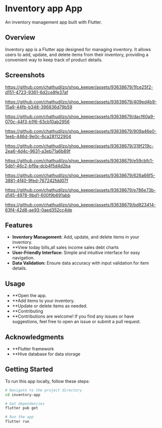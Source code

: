 # Inventory app App

An inventory management app built with Flutter.

## Overview

Inventory app is a Flutter app designed for managing inventory. It allows users to add, update, and delete items from their inventory, providing a convenient way to keep track of product details.

## Screenshots


https://github.com/chathudilzo/shop_keeper/assets/93638679/1fce25f2-d151-4723-9361-6d2ce8fe37af



https://github.com/chathudilzo/shop_keeper/assets/93638679/409ed4b9-15a9-44fb-b348-396836d79b59



https://github.com/chathudilzo/shop_keeper/assets/93638679/dacf60a9-070c-44f3-b1f6-63cb10ab2956



https://github.com/chathudilzo/shop_keeper/assets/93638679/909a46e0-1eeb-446d-9e0c-6ca281122904



https://github.com/chathudilzo/shop_keeper/assets/93638679/319f219c-2ea6-4d4c-9631-a3eb71a6b89f



https://github.com/chathudilzo/shop_keeper/assets/93638679/e59cbfc1-5db1-46c2-bf9a-dcb4f5d4d2ba



https://github.com/chathudilzo/shop_keeper/assets/93638679/626a66f5-3881-4f40-9fed-767242fdd07f



https://github.com/chathudilzo/shop_keeper/assets/93638679/e786e73b-d145-4978-9bd1-600f9b691abb


https://github.com/chathudilzo/shop_keeper/assets/93638679/bd823414-63f4-42d8-ae93-0aed352cc4de

## Features

- **Inventory Management:** Add, update, and delete items in your inventory.
- **View today bills,all sales income sales debt charts
- **User-Friendly Interface:** Simple and intuitive interface for easy navigation.
- **Data Validation:** Ensure data accuracy with input validation for item details.



## Usage
- **Open the app.
- **Add items to your inventory.
- **Update or delete items as needed.
- **Contributing
- **Contributions are welcome! If you find any issues or have suggestions, feel free to open an issue or submit a pull request.

## Acknowledgments
- **Flutter framework
- **Hive database for data storage
## Getting Started

To run this app locally, follow these steps:

```bash
# Navigate to the project directory
cd inventory-app

# Get dependencies
flutter pub get

# Run the app
flutter run

